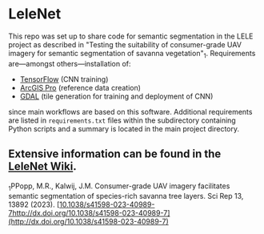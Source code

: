 # LeleNet
This repo was set up to share code for semantic segmentation in the LELE project as described in "Testing the suitability of consumer-grade UAV imagery for semantic segmentation of savanna vegetation"<sub>1</sub>.
Requirements are—amongst others—installation of:
* [TensorFlow](https://www.tensorflow.org/) (CNN training)
* [ArcGIS Pro](https://pro.arcgis.com/) (reference data creation)
* [GDAL](https://gdal.org/) (tile generation for training and deployment of CNN)

since main workflows are based on this software. Additional requirements are listed in `requirements.txt` files within the subdirectory containing Python scripts and a summary is located in the main project directory.

## Extensive information can be found in the [LeleNet Wiki](https://github.com/ManuelPopp/LeleNet/wiki).

<sub>1</sub>PPopp, M.R., Kalwij, J.M. Consumer-grade UAV imagery facilitates semantic segmentation of species-rich savanna tree layers. Sci Rep 13, 13892 (2023). [[10.1038/s41598-023-40989-7](http://dx.doi.org/10.1038/s41598-023-40989-7)http://dx.doi.org/10.1038/s41598-023-40989-7](http://dx.doi.org/10.1038/s41598-023-40989-7)
